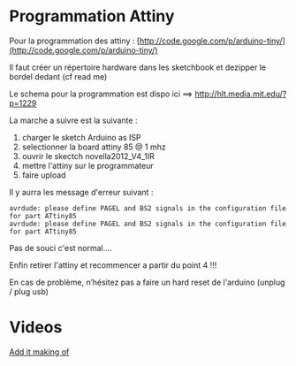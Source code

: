 # Programmation Attiny

Pour la programmation des attiny : [http://code.google.com/p/arduino-tiny/](http://code.google.com/p/arduino-tiny/)

Il faut créer un répertoire hardware dans les sketchbook et dezipper le bordel dedant (cf read me)

Le schema pour la programmation est dispo ici ==> http://hlt.media.mit.edu/?p=1229

La marche a suivre est la suivante :

1. charger le sketch Arduino as ISP
1. selectionner la board attiny 85 @ 1 mhz
1. ouvrir le skectch novella2012_V4_1IR
1. mettre l'attiny sur le programmateur
1. faire upload

Il y aurra les message d'erreur suivant :

    avrdude: please define PAGEL and BS2 signals in the configuration file for part ATtiny85
    avrdude: please define PAGEL and BS2 signals in the configuration file for part ATtiny85

Pas de souci c'est normal....

Enfin retirer l'attiny et recommencer a partir du point 4 !!!

En cas de problème, n’hésitez pas a faire un hard reset de l'arduino (unplug / plug usb)

# Videos

[Add it making of](https://www.youtube.com/watch?v=NlS9FjQvphM)
